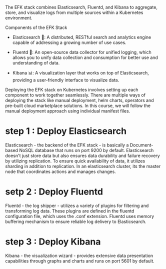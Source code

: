 The EFK stack combines Elasticsearch, Fluentd, and Kibana to aggregate, store, and visualize logs from multiple sources within a Kubernetes environment.

Components of the EFK Stack
- Elasticsearch 🔎: A distributed, RESTful search and analytics engine capable of addressing a growing number of use cases.

- Fluentd 🚿: An open-source data collector for unified logging, which allows you to unify data collection and consumption for better use and understanding of data.

- Kibana 📊: A visualization layer that works on top of Elasticsearch, providing a user-friendly interface to visualize data.


Deploying the EFK stack on Kubernetes involves setting up each component to work together seamlessly. There are multiple ways of deploying the stack like manual deployment, helm charts, operators and pre-built cloud marketplace solutions. In this course, we will follow the manual deployment approach using individual manifest files.

# step 1 : Deploy Elasticsearch 

Elasticsearch - the backend of the EFK stack - is basically a Document-based NoSQL database that runs on port 9200 by default.
Elasticsearch doesn't just store data but also ensures data durability and failure recovery by utilizing replication. To ensure quick availability of data, it utilizes sharding in addition to replication.
In an elasticsearch cluster, its the master node that coordinates actions and manages changes.

# setp 2 : Deploy Fluentd

Fluentd - the log shipper - utilizes a variety of plugins for filtering and transforming log data. These plugins are defined in the fluentd configuration file, which uses the .conf extension.
Fluentd uses memory buffering mechanism to ensure reliable log delivery to Elasticsearch.

# step 3 : Deploy Kibana

Kibana - the visualization wizard - provides extensive data presentation capabilities through graphs and charts and runs on port 5601 by default.